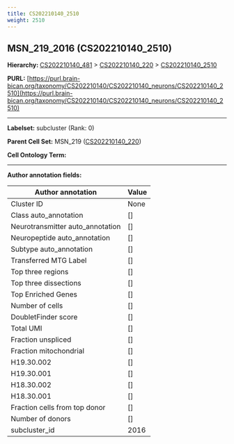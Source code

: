 ```yaml
---
title: CS202210140_2510
weight: 2510
---
```

## MSN_219_2016 (CS202210140_2510)
<b>Hierarchy: </b>
[CS202210140_481](../CS202210140_481) >
[CS202210140_220](../CS202210140_220) >
[CS202210140_2510](../CS202210140_2510)

**PURL:** [https://purl.brain-bican.org/taxonomy/CS202210140/CS202210140_neurons/CS202210140_2510](https://purl.brain-bican.org/taxonomy/CS202210140/CS202210140_neurons/CS202210140_2510)

---


**Labelset:** subcluster (Rank: 0)

**Parent Cell Set:** MSN_219 ([CS202210140_220](../CS202210140_220))



**Cell Ontology Term:** 

[MARKER GENES.]: #


---

[TRANSFERRED ANNOTATIONS.]: #


[AUTHOR ANNOTATION FIELDS.]: #


**Author annotation fields:**

| Author annotation | Value |
|-------------------|-------|
|Cluster ID|None|
|Class auto_annotation|[]|
|Neurotransmitter auto_annotation|[]|
|Neuropeptide auto_annotation|[]|
|Subtype auto_annotation|[]|
|Transferred MTG Label|[]|
|Top three regions|[]|
|Top three dissections|[]|
|Top Enriched Genes|[]|
|Number of cells|[]|
|DoubletFinder score|[]|
|Total UMI|[]|
|Fraction unspliced|[]|
|Fraction mitochondrial|[]|
|H19.30.002|[]|
|H19.30.001|[]|
|H18.30.002|[]|
|H18.30.001|[]|
|Fraction cells from top donor|[]|
|Number of donors|[]|
|subcluster_id|2016|
